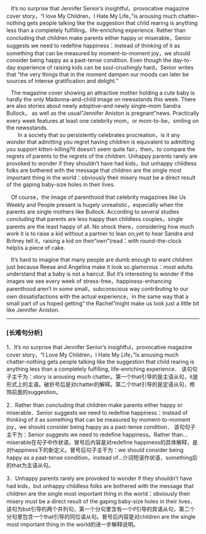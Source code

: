  &nbsp;&nbsp; It’s no surprise that Jennifer Senior’s insightful，provocative magazine cover story，“I love My Children，I Hate My Life，”is arousing much chatter–nothing gets people talking like the suggestion that child rearing is anything less than a completely fulfilling，life-enriching experience. Rather than concluding that children make parents either happy or miserable，Senior suggests we need to redefine happiness：instead of thinking of it as something that can be measured by moment-to-moment joy，we should consider being happy as a past-tense condition. Even though the day-to-day experience of raising kids can be soul-crushingly hard，Senior writes that “the very things that in the moment dampen our moods can later be sources of intense gratification and delight.”

 &nbsp;&nbsp; The magazine cover showing an attractive mother holding a cute baby is hardly the only Madonna-and-child image on newsstands this week. There are also stories about newly adoptive–and newly single–mom Sandra Bullock， as well as the usual“Jennifer Aniston is pregnant”news. Practically every week features at least one celebrity mom，or mom-to-be，smiling on the newsstands.  
　
&nbsp;&nbsp; In a society that so persistently celebrates procreation，is it any wonder that admitting you regret having children is equivalent to admitting you support kitten-killing?It doesn’t seem quite fair，then，to compare the regrets of parents to the regrets of the children. Unhappy parents rarely are provoked to wonder if they shouldn’t have had kids，but unhappy childless folks are bothered with the message that children are the single most important thing in the world：obviously their misery must be a direct result of the gaping baby-size holes in their lives.  

&nbsp;&nbsp; Of course，the image of parenthood that celebrity magazines like Us Weekly and People present is hugely unrealistic，especially when the parents are single mothers like Bullock. According to several studies concluding that parents are less happy than childless couples，single parents are the least happy of all. No shock there，considering how much work it is to raise a kid without a partner to lean on;yet to hear Sandra and Britney tell it，raising a kid on their“own”(read：with round-the-clock help)is a piece of cake.

&nbsp;&nbsp; It’s hard to imagine that many people are dumb enough to want children just because Reese and Angelina make it look so glamorous：most adults understand that a baby is not a haircut. But it’s interesting to wonder if the images we see every week of stress-free，happiness-enhancing parenthood aren’t in some small，subconscious way contributing to our own dissatisfactions with the actual experience，in the same way that a small part of us hoped getting“ the Rachel”might make us look just a little bit like Jennifer Aniston.


---

### [长难句分析]
1．It’s no surprise that Jennifer Senior’s insightful，provocative magazine cover story，“I Love My Children，I Hate My Life，”is arousing much chatter-nothing gets people talking like the suggestion that child rearing is anything less than a completely fulfilling, life-enriching experience．
该句句子主干为：story is arousing much chatter。第一个that引导的是主语从句，it是形式上的主语。破折号后是对chatter的解释。第二个that引导的是定语从句，修饰前面的suggestion。  

2．Rather than concluding that children make parents either happy or miserable．Senior suggests we need to redefine happiness：instead of thinking of it as something that can be measured by moment-to-moment joy，we should consider being happy as a past-tense condition．
该句句子主干为：Senior suggests we need to redefine happiness。Rather than…miserable在句子中作状语，冒号后内容是对redefine happiness的具体解释，是对happiness下的新定义。冒号后句子主干为：we should consider being happy as a past-tense condition，instead of…介词短语作状语，something后的that为主语从句。  

3．Unhappy parents rarely are provoked to wonder if they shouldn’t have had kids，but unhappy childless folks are bothered with the message that children are the single most important thing in the world：obviously their misery must be a direct result of the gaping baby-size holes in their lives．
该句为but引导的两个并列句，第一个分句里含有一个if引导的宾语从句，第二个分句里包含一个that引导的同位语从句。冒号后内容是对children are the single most important thing in the world的进一步解释说明。